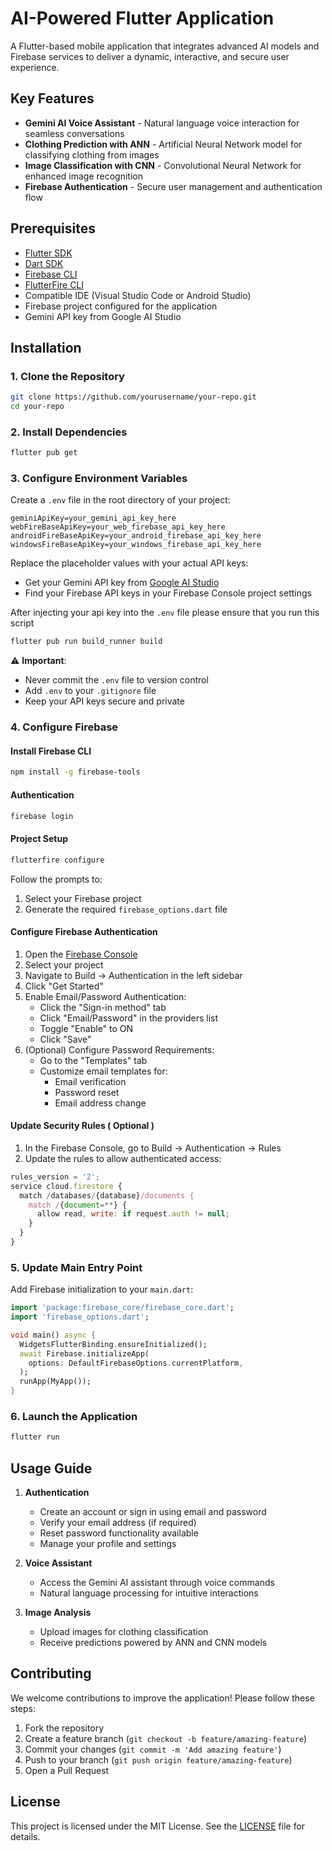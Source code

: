 # AI-Powered Flutter Application

A Flutter-based mobile application that integrates advanced AI models and Firebase services to deliver a dynamic, interactive, and secure user experience.

## Key Features

- **Gemini AI Voice Assistant** - Natural language voice interaction for seamless conversations
- **Clothing Prediction with ANN** - Artificial Neural Network model for classifying clothing from images
- **Image Classification with CNN** - Convolutional Neural Network for enhanced image recognition
- **Firebase Authentication** - Secure user management and authentication flow

## Prerequisites

- [Flutter SDK](https://docs.flutter.dev/get-started/install)
- [Dart SDK](https://dart.dev/get-dart)
- [Firebase CLI](https://firebase.google.com/docs/cli)
- [FlutterFire CLI](https://firebase.flutter.dev/docs/cli/)
- Compatible IDE (Visual Studio Code or Android Studio)
- Firebase project configured for the application
- Gemini API key from Google AI Studio

## Installation

### 1. Clone the Repository

```bash
git clone https://github.com/yourusername/your-repo.git
cd your-repo
```

### 2. Install Dependencies

```bash
flutter pub get
```

### 3. Configure Environment Variables

Create a `.env` file in the root directory of your project:

```plaintext
geminiApiKey=your_gemini_api_key_here
webFireBaseApiKey=your_web_firebase_api_key_here
androidFireBaseApiKey=your_android_firebase_api_key_here
windowsFireBaseApiKey=your_windows_firebase_api_key_here
```

Replace the placeholder values with your actual API keys:
- Get your Gemini API key from [Google AI Studio](https://makersuite.google.com/app/apikey)
- Find your Firebase API keys in your Firebase Console project settings
  
After injecting your api key into the ``.env`` file please ensure that you run this script

  ```bash
  flutter pub run build_runner build
  ```

⚠️ **Important**: 
- Never commit the `.env` file to version control
- Add `.env` to your `.gitignore` file
- Keep your API keys secure and private

### 4. Configure Firebase

#### Install Firebase CLI
```bash
npm install -g firebase-tools
```

#### Authentication
```bash
firebase login
```

#### Project Setup
```bash
flutterfire configure
```

Follow the prompts to:
1. Select your Firebase project
2. Generate the required `firebase_options.dart` file

#### Configure Firebase Authentication

1. Open the [Firebase Console](https://console.firebase.google.com)
2. Select your project
3. Navigate to Build → Authentication in the left sidebar
4. Click "Get Started"
5. Enable Email/Password Authentication:
   - Click the "Sign-in method" tab
   - Click "Email/Password" in the providers list
   - Toggle "Enable" to ON
   - Click "Save"
6. (Optional) Configure Password Requirements:
   - Go to the "Templates" tab
   - Customize email templates for:
     - Email verification
     - Password reset
     - Email address change

#### Update Security Rules ( Optional )

1. In the Firebase Console, go to Build → Authentication → Rules
2. Update the rules to allow authenticated access:

```javascript
rules_version = '2';
service cloud.firestore {
  match /databases/{database}/documents {
    match /{document=**} {
      allow read, write: if request.auth != null;
    }
  }
}
```

### 5. Update Main Entry Point

Add Firebase initialization to your `main.dart`:

```dart
import 'package:firebase_core/firebase_core.dart';
import 'firebase_options.dart';

void main() async {
  WidgetsFlutterBinding.ensureInitialized();
  await Firebase.initializeApp(
    options: DefaultFirebaseOptions.currentPlatform,
  );
  runApp(MyApp());
}
```

### 6. Launch the Application

```bash
flutter run
```

## Usage Guide

1. **Authentication**
   - Create an account or sign in using email and password
   - Verify your email address (if required)
   - Reset password functionality available
   - Manage your profile and settings

2. **Voice Assistant**
   - Access the Gemini AI assistant through voice commands
   - Natural language processing for intuitive interactions

3. **Image Analysis**
   - Upload images for clothing classification
   - Receive predictions powered by ANN and CNN models

## Contributing

We welcome contributions to improve the application! Please follow these steps:

1. Fork the repository
2. Create a feature branch (`git checkout -b feature/amazing-feature`)
3. Commit your changes (`git commit -m 'Add amazing feature'`)
4. Push to your branch (`git push origin feature/amazing-feature`)
5. Open a Pull Request

## License

This project is licensed under the MIT License. See the [LICENSE](LICENSE) file for details.